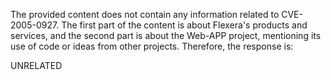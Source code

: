 The provided content does not contain any information related to CVE-2005-0927. The first part of the content is about Flexera's products and services, and the second part is about the Web-APP project, mentioning its use of code or ideas from other projects.
Therefore, the response is:

UNRELATED